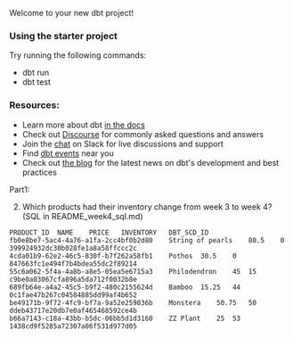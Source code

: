 Welcome to your new dbt project!

### Using the starter project

Try running the following commands:
- dbt run
- dbt test


### Resources:
- Learn more about dbt [in the docs](https://docs.getdbt.com/docs/introduction)
- Check out [Discourse](https://discourse.getdbt.com/) for commonly asked questions and answers
- Join the [chat](https://community.getdbt.com/) on Slack for live discussions and support
- Find [dbt events](https://events.getdbt.com) near you
- Check out [the blog](https://blog.getdbt.com/) for the latest news on dbt's development and best practices


Part1: 

2. Which products had their inventory change from week 3 to week 4? (SQL in README_week4_sql.md)

```
PRODUCT_ID	NAME	PRICE	INVENTORY	DBT_SCD_ID
fb0e8be7-5ac4-4a76-a1fa-2cc4bf0b2d80	String of pearls	80.5	0	399924932dc30b028fe1a8a58ffccc2c
4cda01b9-62e2-46c5-830f-b7f262a58fb1	Pothos	30.5	0	847663fc1e494f7b4bdea55dc2f89214
55c6a062-5f4a-4a8b-a8e5-05ea5e6715a3	Philodendron	45	15	c9be0a03067cfa896a5da712f0032b8e
689fb64e-a4a2-45c5-b9f2-480c2155624d	Bamboo	15.25	44	0c1fae47b267c04584885dd99af4b652
be49171b-9f72-4fc9-bf7a-9a52e259836b	Monstera	50.75	50	ddeb43717e20db7e0af465468592ce4b
b66a7143-c18a-43bb-b5dc-06bb5d1d3160	ZZ Plant	25	53	1438cd9f5285a72307a06f531d977d05
```